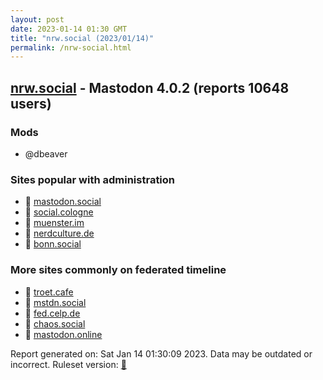 ```yaml
---
layout: post
date: 2023-01-14 01:30 GMT
title: "nrw.social (2023/01/14)"
permalink: /nrw-social.html
---
```


## [nrw.social](https://nrw.social) - Mastodon 4.0.2 (reports 10648 users)

### Mods
 * @dbeaver

### Sites popular with administration

* 🐘 [mastodon.social](/mastodon-social.html)
* 🐘 [social.cologne](/social-cologne.html)
* 🐘 [muenster.im](/muenster-im.html)
* 🐘 [nerdculture.de](/nerdculture-de.html)
* 🐘 [bonn.social](/bonn-social.html)

### More sites commonly on federated timeline

* 🐘 [troet.cafe](/troet-cafe.html)
* 🐘 [mstdn.social](/mstdn-social.html)
* 🐘 [fed.celp.de](/fed-celp-de.html)
* 🐘 [chaos.social](/chaos-social.html)
* 🐘 [mastodon.online](/mastodon-online.html)

Report generated on: Sat Jan 14 01:30:09 2023. Data may be outdated or incorrect.
Ruleset version: [🧁](/version-cupcake)

